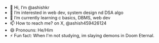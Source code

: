 - 👋 Hi, I’m @ashishkr
- 👀 I’m interested in web dev, system design nd DSA algo
- 🌱 I’m currently learning c basics, DBMS, web dev
- 📫 How to reach me? on X, @ashish459426124
- 😄 Pronouns: He/Him
- ⚡ Fun fact: When I'm not studying, im slaying demons in Doom Eternal.
